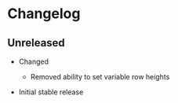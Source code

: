 # Changelog

## Unreleased
* Changed
  * Removed ability to set variable row heights

* Initial stable release

